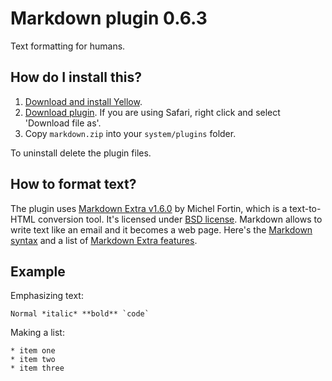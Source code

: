 Markdown plugin 0.6.3
=====================
Text formatting for humans.

How do I install this?
----------------------
1. [Download and install Yellow](https://github.com/datenstrom/yellow/).
2. [Download plugin](https://github.com/datenstrom/yellow-plugins/raw/master/zip/markdown.zip). If you are using Safari, right click and select 'Download file as'.
3. Copy `markdown.zip` into your `system/plugins` folder.

To uninstall delete the plugin files.

How to format text?
-------------------
The plugin uses [Markdown Extra v1.6.0](https://github.com/michelf/php-markdown) by Michel Fortin, which is a text-to-HTML conversion tool. It's licensed under [BSD license](http://opensource.org/licenses/BSD-3-Clause). Markdown allows to write text like an email and it becomes a web page. Here's the [Markdown syntax](http://en.wikipedia.org/wiki/Markdown) and a list of [Markdown Extra features](https://michelf.ca/projects/php-markdown/extra/).

Example
-------
Emphasizing text:

    Normal *italic* **bold** `code`

Making a list:

    * item one
    * item two
    * item three
